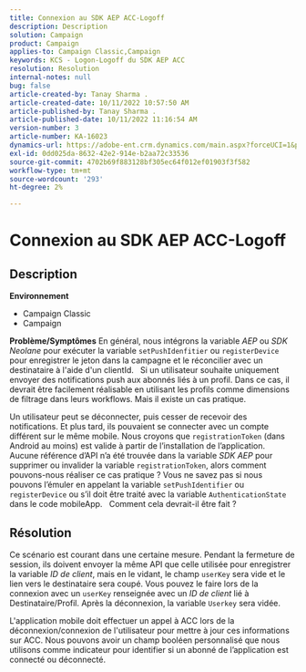 ```yaml
---
title: Connexion au SDK AEP ACC-Logoff
description: Description
solution: Campaign
product: Campaign
applies-to: Campaign Classic,Campaign
keywords: KCS - Logon-Logoff du SDK AEP ACC
resolution: Resolution
internal-notes: null
bug: false
article-created-by: Tanay Sharma .
article-created-date: 10/11/2022 10:57:50 AM
article-published-by: Tanay Sharma .
article-published-date: 10/11/2022 11:16:54 AM
version-number: 3
article-number: KA-16023
dynamics-url: https://adobe-ent.crm.dynamics.com/main.aspx?forceUCI=1&pagetype=entityrecord&etn=knowledgearticle&id=2db7de86-5349-ed11-bba2-0022480868ff
exl-id: 0dd025da-8632-42e2-914e-b2aa72c33536
source-git-commit: 4702b69f883128bf305ec64f012ef01903f3f582
workflow-type: tm+mt
source-wordcount: '293'
ht-degree: 2%

---
```


# Connexion au SDK AEP ACC-Logoff

## Description

<b>Environnement</b>
- Campaign Classic
- Campaign



<b>Problème/Symptômes</b>
En général, nous intégrons la variable *AEP* ou *SDK Neolane* pour exécuter la variable `setPushIdenfitier` ou `registerDevice` pour enregistrer le jeton dans la campagne et le réconcilier avec un destinataire à l&#39;aide d&#39;un clientId.
 
Si un utilisateur souhaite uniquement envoyer des notifications push aux abonnés liés à un profil. Dans ce cas, il devrait être facilement réalisable en utilisant les profils comme dimensions de filtrage dans leurs workflows. Mais il existe un cas pratique.

Un utilisateur peut se déconnecter, puis cesser de recevoir des notifications. Et plus tard, ils pouvaient se connecter avec un compte différent sur le même mobile. Nous croyons que `registrationToken` (dans Android au moins) est valide à partir de l’installation de l’application.
 
Aucune référence d’API n’a été trouvée dans la variable *SDK AEP* pour supprimer ou invalider la variable `registrationToken`, alors comment pouvons-nous réaliser ce cas pratique ? Vous ne savez pas si nous pouvons l’émuler en appelant la variable `setPushIdentifier` ou `registerDevice` ou s’il doit être traité avec la variable `AuthenticationState` dans le code mobileApp.
 
Comment cela devrait-il être fait ?


## Résolution


Ce scénario est courant dans une certaine mesure. Pendant la fermeture de session, ils doivent envoyer la même API que celle utilisée pour enregistrer la variable *ID de client*, mais en le vidant, le champ `userKey` sera vide et le lien vers le destinataire sera coupé. Vous pouvez le faire lors de la connexion avec un `userKey` renseignée avec un *ID de client* lié à Destinataire/Profil. Après la déconnexion, la variable `Userkey` sera vidée.

L&#39;application mobile doit effectuer un appel à ACC lors de la déconnexion/connexion de l&#39;utilisateur pour mettre à jour ces informations sur ACC. Nous pouvons avoir un champ booléen personnalisé que nous utilisons comme indicateur pour identifier si un abonné de l’application est connecté ou déconnecté.
